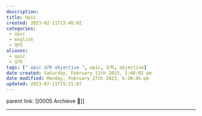 ```yaml
---
description:
title: Opic
created: 2023-02-11T13:48:02
categories: 
 - opic
 - english
 - 영어
aliases: 
 - opic
 - 오픽
tags: [" opic 오픽 objective ", opic, 오픽, objective]
date created: Saturday, February 11th 2023, 1:48:02 pm
date modified: Monday, February 27th 2023, 6:20:45 pm
updated: 2023-07-11T15:21:07
---
```

parent link: [[0005 Archieve 💾]]

---

